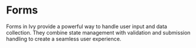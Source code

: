 # Forms

Forms in Ivy provide a powerful way to handle user input and data collection. They combine state management with validation and submission handling to create a seamless user experience.
